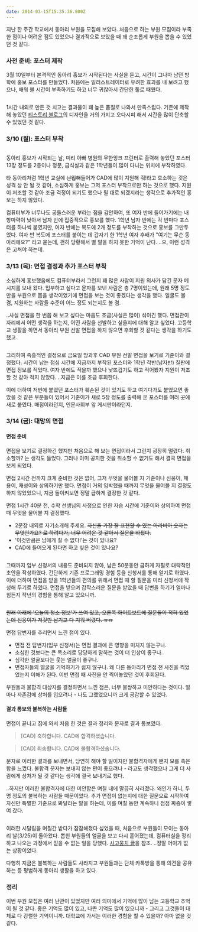 ```yaml
---
date: 2014-03-15T15:35:36.000Z
---
```


<p>지난 한 주간 학교에서 동아리 부원을 모집해 보았다. 처음으로 하는 부원 모집이라 부족한 점이나 어려운 점도 있었으나 결과적으로 보았을 때 꽤 순조롭게 부원을 뽑을 수 있었던 것 같다.</p>
<h3 id="">사전 준비: 포스터 제작</h3>
<p>3월 10일부터 본격적인 동아리 홍보가 시작된다는 사실을 듣고, 시간이 그나마 남던 방학에 홍보 포스터를 만들었다. 처음에는 일러스트레이터로 유려한 효과를 내 보려고 했으나, 배워 볼 시간이 부족하기도 하고 너무 귀찮아서 간단한 툴<!-- 포토샵 -->로 때웠다.</p>
<p><img src="http://static.sojin.io/images/migrated-photos/2014/Mar/CAD_image.jpg" alt=""></p>
<p>1시간 내외로 만든 것 치고는 결과물이 꽤 높은 품질로 나와서 만족스럽다. 기존에 제작해 놓았던 <a href="https://roum.tistory.com/">티스토리 블로그</a>의 디자인을 거의 가지고 오다시피 해서 시간을 많이 단축할 수 있었던 것 같다.</p>
<h3 id="310">3/10 (월): 포스터 부착</h3>
<p><img src="http://static.sojin.io/images/migrated-photos/2014/Mar/IMG_20140313_123215.jpg" alt=""></p>
<!-- 멀쩡하게 찍힌 첫 포스터들 사진이 없어 목요일 붙인 포스터 사진으로 대신한다 -->
<p>동아리 홍보가 시작되는 날, 미리 아빠 병원의 무한잉크 프린터로 출력해 놓았던 포스터 13장 정도를 2층이나 정문, 급식실과 같은 1학년들이 많이 다니는 위치에 부착하였다.</p>
<p>타 동아리처럼 1학년 교실에 <s>난입해</s>들어가 CAD에 많이 지원해 줘!라고 호소하는 것은 성격 상 안 될 것 같아, 소심하게 홍보는 그저 포스터 부착으로만 하는 것으로 했다. 지원이 저조할 것 같아 조금 걱정이 되기도 했으나 될 대로 되겠지라는 생각으로 추가적인 홍보는 하지 않았다.</p>
<p>컴퓨터부가 너무나도 공돌스러운 부라는 점을 감안하여, 또 여자 반에 들어가기에는 내 항마력이 낮아서 남자 반에 집중적으로 홍보를 했다. 1학년 남자 반에는 각 반마다 포스터를 하나씩 붙였지만, 여자 반에는 복도에 2개 정도를 부착하는 것으로 홍보를 그만두었다. 여자 반 복도에 포스터를 붙이는 데 갑자기 한 1학년 여자 후배가 &quot;여기는 무슨 동아리에요?&quot; 라고 묻는데, 괜히 당황해서 별 말을 하지 못한 기억이 난다. ..으, 이런 성격은 고쳐야 하는데.</p>
<h3 id="313">3/13 (목): 면접 결정과 추가 포스터 부착</h3>
<!-- 3월 모의고사가 끝나고, -->
<p>소심하게 홍보했음에도 컴퓨터부라서 그런지 꽤 많은 사람이 지원 의사가 담긴 문자 메시지를 보내 왔다. 입부하고 싶다고 문자를 보낸 사람은 총 7명이었는데, 원래 5명 정도만을 부원으로 뽑을 생각이었기에 면접을 보는 것이 좋겠다는 생각을 했다. 얼굴도 볼 겸, 지원하는 사람들 수준이 어느 정도 되는지도 볼 겸.</p>
<p>..사실 면접을 한 번쯤 <!-- 경험 -->해 보고 싶다는 마음도 조금(사실은 많이) 섞이긴 했다. 면접관이 자리에서 어떤 생각을 하는지, 어떤 사람을 선발하고 싶을지에 대해 알고 싶었다. 고등학교 생활을 하면서 동아리 부원 선발 면접을 하지 않으면 후회할 것 같다는 생각을 하기도 했고.</p>
<p><img src="http://static.sojin.io/images/migrated-photos/2014/Mar/IMG_20140313_123023.jpg" alt=""></p>
<p>그리하여 즉흥적인 결정으로 금요일 방과후 CAD 부원 선발 면접을 보기로 기준이와 결정했다. 시간이 남는 점심 시간에 지금까지 부착된 포스터와 1학년 각반(남자반) 칠판에 면접 정보를 적었다. 여자 반에도 적을까 했으나 낯뜨겁기도 하고 적어봤자 지원이 저조할 것 같아 적지 않았다. ..지금은 이를 조금 후회한다.</p>
<p>이에 더하여 저번에 붙였던 포스터가 훼손된 것이 있기도 하고 여기다가도 붙였으면 좋았을 것 같은 부분들이 있어서 기준이가 새로 5장 정도를 출력해 온 포스터를 여러 곳에 새로 붙였다. 매점이라던지, 인문사회부 앞 게시판이라던지.</p>
<h3 id="314">3/14 (금): 대망의 면접</h3>
<h4 id="">면접 준비</h4>
<p>면접을 보기로 결정하긴 했지만 처음으로 해 보는 면접이라서 그런지 굉장히 떨렸다. 취소할까? 는 생각도 들었다. 그러나 이미 공지한 것을 취소할 수 없기도 해서 결국 면접을 보게 되었다.</p>
<p>면접 2시간 전까지 크게 준비한 것은 없어, 그저 무엇을 물어볼 지 기준이나 신웅이, 채용이, 재성이와 상의<!-- 할 뿐이었다-->하기만 했다. 면접이 거의 임박했을 때까지 무엇을 물어볼 지 결정도 하지 않았었으니, 지금 돌이켜보면 정말 급하게 결정한 것 같다.</p>
<p>면접 1시간 40분 전, 수학 선생님의 사정으로 인한 자습 시간에 기준이와 상의하여 면접 때 무엇을 물어볼 지 결정했다.</p>
<ul>
<li>2문장 내외로 자기소개해 주세요. <s>자신을 가장 잘 표현할 수 있는 아라비아 숫자는 무엇인가요? 로 하려다가, 너무 어려운 것 같아서 질문을 바꿨다.</s></li>
<li>'이것만큼은 남에게 질 수 없다!'는 것이 있나요?</li>
<li>CAD에 들어오게 된다면 하고 싶은 것이 있나요?</li>
</ul>
<p><img src="" alt=""></p>
<p>그때까지 입부 신청서의 내용도 준비되지 않아, 남은 50분동안 급하게 자필로 대략적인 초안을 작성하였다. 간단하게 기존 프로그래밍 경험 등을 신청서를 통해 얻기로 하였다. 이에 더하여 면접을 받을 1학년들의 편의를 위해서 면접 때 할 질문을 미리 신청서에 작성해 두기로 하였다. 면접을 받으며 갑작스러운 질문을 받았을 때 답변을 하기가 얼마나 힘든지 작년의 경험을 통해 알고 있으니까.</p>
<p><img src="http://static.sojin.io/images/migrated-photos/2014/Mar/IMG_20140314_182253.jpg" alt=""></p>
<p><s>원래 아래에 '오늘의 청소 정보'가 쓰여 있고, 오른쪽 화이트보드에 질문들이 적혀 있었는데 신웅이가 저것만 남기고 다 지워 버렸다. ㅠㅠ</s></p>
<!-- 3시 55분(민방위로 인해 5분 수업이 일찍 끝났다), 수업이 끝나고 빨리 신청서를 프린트해야 한다는 생각에 종례를 한 후 // 교실 칠판에 면접 질문 및 면접 시작 시간(4시 30분)을 적어 놓고  채용·신웅·재성이에게 할 일을 전달한 후 // 급하게 학교 옆에 있으면서 워드 프로세서와 프린터가 구비되어 있는 서초구립반포도서관으로 달려갔다. ..중간에 기준이가 뒤처진 것이 기억에 남는다. 너무 급하게 달린 것 같아 괜히 미안했다.

도서관에 도착한 것은 4시 15분경, 급하게 한글을 켜고(워드가 없었다!) 작성해놓은 초안대로 문서를 작성하여 프린터로 출력하였다. 도서관 프린터의 토너가 거의 다 닳아 있어서 흐릿하게 출력되어서 아쉬웠긴 했으나 시간이 없어 다시 달려 학교로 돌아갔다.

다시 학교에 도착한 것은 4시 32분 정도. 지원자가 14~15명 정도로 생각보다 많아 놀랐던 기억이 난다. 기준이는 매점에서 피크닉 24개 정도를 사 후배들에게 나누어 주었다.

도서관에서 빛의 속도로 문서를 작성하고 출력한 뒤 학교에 다시 돌아오니 4시 32분, 벌써 미리 공지했던 면접 시작 예정 시간을 지난 때였다. 7~10명정도밖에 오지 않을 것이라고 생각했었는데 생각보다 많은 사람이 입부 신청을 해 주었다. 15명 정도가 입부 신청을 했으니, 예상보다 2배나 되는 사람들이 온 셈이다.

후배들에게 면접 답변지를 나누어 주고 답변을 작성해달라고 시킨 뒤 급히 재성이네가 마련해 둔 면접실(6반 교실)에 들어가 면접을 어떻게 진행하고, 몇 명을 뽑을지 상의했다.  -->
<h4 id="">면접 실시</h4>
<p>수업이 끝나고, 급하게 근처 도서관에서 신청서를 출력하고 돌아오니 벌써 4시 32분. 교실에 돌아오니 생각보다 많은 후배들이 면접을 보러 와서 - 10명 내외로 올 것이라고 예상했는데, 15명 정도가 왔다 - 굉장히 놀랐던 기억이 난다.</p>
<p>후배들에게 답변지를 나누어 주고 기준이, 신웅이, 채용이, 재성이와 면접을 어떻게 할 지 상의해 보았다.</p>
<p>그리하여 결정된 것은:</p>
<ul>
<li>자기소개를 해 달라는 질문은 채용이가, 자신의 강점을 말해 달라는 질문은 신웅이가, CAD에서 무엇을 하고 싶은지 묻는 질문은 내가 하기로 했다.</li>
<li>기준이는 질문하고 싶지 않다고 하여 자신의 노트북을 통한 서기 역할을 했다.</li>
<li>부원은 15명 중 9~10명을 뽑기로 했는데, 4명의 면접관이 각 지원자에게 10점 만점의 점수를 매겨 평균을 내 점수가 높은 순으로 합격자를 추리기로 했다.</li>
</ul>
<p>면접이 시작된 것은 4시 40분경, 학원에 빨리 가야 한다는 지원자들부터 면접을 보았다. 15명 정도를, 각 사람당 약 2분씩 면접을 보았는데 시간이 정말 순식간에 지나갔다.</p>
<p><img src="http://static.sojin.io/images/migrated-photos/2014/Mar/IMG_20140314_173506.jpg" alt=""></p>
<!-- 부원 선발 방식은, 4명의 면접관(나·기준·채용·신웅)이 각 면접 대상자들에게 점수를 매기고 평균 점수를 산출하여 그 평균 점수 순으로 상위 9~10명을 선발하기로 했다. 이에 더하여 논의를 통해 합격 대상자 1명을 불합격 처리하고 불합격 대상자 1명을 합격 처리하기로 했다. -->
<p>면접 답변자를 추리면서 느낀 점이 있다.</p>
<ul>
<li>면접 전 답변지(입부 신청서)는 면접 결과에 큰 영향을 미치지 않는구나.</li>
<li>소심한 것보다는 큰 목소리로 당당하게 말하는 것이 더 인상이 좋구나.</li>
<li>심각한 얼굴보다는 웃는 얼굴이 좋구나.</li>
<li>면접자들의 얼굴을 기억하기가 쉽지 않구나. 왜 다른 동아리가 면접 전 사진을 찍었었는지 이해가 된다. 이번 면접 때 사진을 안 찍어놓았던 것이 후회된다.</li>
</ul>
<p>부원들과 불합격 대상자를 결정하면서 느낀 점은, 너무 불쌍하고 미안하다는 것이다. 얼마나 자존감에 상처를 입으려나 - 나도 그랬었으니까 크게 공감할 수 있었다.</p>
<h4 id="">결과 통보와 불복하는 사람들</h4>
<p>면접이 끝나고 집에 와서 처음 한 것은 결과 정리와 문자로 결과 통보였다.</p>
<blockquote>
<p>[CAD] 축하합니다. CAD에 합격하셨습니다.</p>
</blockquote>
<blockquote>
<p>[CAD] 죄송합니다. CAD에 불합격하셨습니다.</p>
</blockquote>
<p>문자로 이러한 결과를 보내면서, 당연히 해야 할 일이지만 불합격자에게 왠지 모를 측은함을 느꼈다. 불합격 문자는 보내지 않는 편이 좋으려나 - 라고도 생각했으나 그게 더 사람에게 상처가 될 것 같다는 생각에 결국 보내기로 했다.</p>
<p>..하지만 이러한 불합격자에 대한 미안함은 며칠 내에 말끔히 사라졌다. 왜인가 하니, 두 명 정도의 불복하는 사람들 때문이었다. 추가 면접이 없는지에 대한 질문으로 시작하여 자신만 특별한 기준으로  봐달라는 말을 하는데, 이를 며칠 동안 계속하니 점점 짜증이 쌓여 갔다.</p>
<p><img src="http://static.sojin.io/images/migrated-photos/2014/Mar/Screenshot_2014_03_31_22_26_03.png" alt=""></p>
<p>이러한 시달림을 며칠간 받다가 잠잠해졌다 싶었을 때, 처음으로 부원들이 모이는 동아리 날(3/25)이 돌아왔다. 뽑힌 부원들의 얼굴을 보고 다시 흩어졌는데, 컴퓨터실을 정리하고 나오는 과정에서 믿을 수 없는 일을 당했다. <a href="https://note.suhj.in/5">사고뭉치 글</a>을 참조. ..정말 어이가 없는 상황이었다.</p>
<p>다행히 지금은 불복하는 사람들도 사라지고 부원들과는 단체 카톡방을 통해 의견을 공유하는 등 평범하게 동아리 생활을 하고 있다.</p>
<h3 id="">정리</h3>
<p>이번 부원 모집은 여러 난관이 있었지만 여러 의미에서 기억에 많이 남는 고등학교 추억이 될 것 같다. 좋은 기억도 많이 있고, 나쁜 기억도 많이 있으니까 - 그리고 그것들이 대체로 다 강렬한 기억이니까. 대학교에 가서는 이러한 경험을 할 수 있을까? 아마 없을 것 같다.</p>

